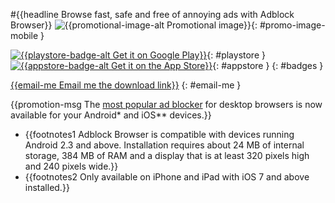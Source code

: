 #{{headline Browse fast, safe and free of annoying ads with Adblock Browser}}
![{{promotional-image-alt Promotional image}}](/images/promo-image.png){: #promo-image-mobile }

[![{{playstore-badge-alt Get it on Google Play}}](images/badge-playstore.png)](https://adblockplus.org/redirect?link=adblock_browser_android_store){: #playstore }
[![{{appstore-badge-alt Get it on the App Store}}](images/badge-appstore.png)](https://adblockplus.org/redirect?link=adblock_browser_ios_store){: #appstore }
{: #badges }

[{{email-me Email me the download link}}](#)
{: #email-me }

{{promotion-msg The [most popular ad blocker](https://adblockplus.org) for desktop browsers is now available for your Android\* and iOS\*\* devices.}}

<div id="footnotes">
  <ul>
    <li>{{footnotes1 Adblock Browser is compatible with devices running Android 2.3 and above. Installation requires about 24 MB of internal storage, 384 MB of RAM and a display that is at least 320 pixels high and 240 pixels wide.}}</li>
    <li>{{footnotes2 Only available on iPhone and iPad with iOS 7 and above installed.}}</li>
  </ul>
</div>
